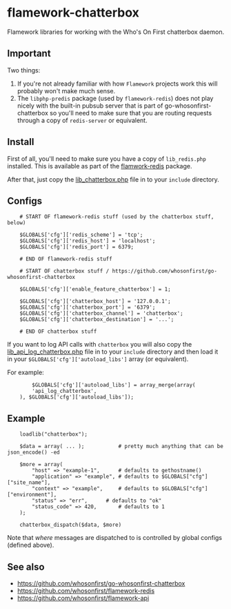 # flamework-chatterbox

Flamework libraries for working with the Who's On First chatterbox daemon.

## Important

Two things:

1. If you're not already familiar with how `Flamework` projects work this will probably won't make much sense.
2. The `libphp-predis` package (used by `flamework-redis`) does not play nicely with the built-in pubsub server that is part of go-whosonfirst-chatterbox so you'll need to make sure that you are routing requests through a copy of `redis-server` or equivalent.

## Install

First of all, you'll need to make sure you have a copy of `lib_redis.php` installed. This is available as part of the [flamwork-redis](https://github.com/whosonfirst/flamework-redis) package.

After that, just copy the [lib_chatterbox.php](www/include/lib_chatterbox.php) file in to your `include` directory.

## Configs

```	
	# START OF flamework-redis stuff (used by the chatterbox stuff, below)

	$GLOBALS['cfg']['redis_scheme'] = 'tcp';
	$GLOBALS['cfg']['redis_host'] = 'localhost';
	$GLOBALS['cfg']['redis_port'] = 6379;

	# END OF flamework-redis stuff

	# START OF chatterbox stuff / https://github.com/whosonfirst/go-whosonfirst-chatterbox

	$GLOBALS['cfg']['enable_feature_chatterbox'] = 1;

	$GLOBALS['cfg']['chatterbox_host'] = '127.0.0.1';
	$GLOBALS['cfg']['chatterbox_port'] = '6379';
	$GLOBALS['cfg']['chatterbox_channel'] = 'chatterbox';
	$GLOBALS['cfg']['chatterbox_destination'] = '...';

	# END OF chatterbox stuff
```

If you want to log API calls with `chatterbox` you will also copy the [lib_api_log_chatterbox.php](www/include/lib_api_log_chatterbox.php) file in to your `include` directory and then load it in your `$GLOBALS['cfg']['autoload_libs']` array (or equivalent).

For example:

```
        $GLOBALS['cfg']['autoload_libs'] = array_merge(array(
		'api_log_chatterbox',
	), $GLOBALS['cfg']['autoload_libs']);
```	

## Example

```
	loadlib("chatterbox");

	$data = array( ... );			# pretty much anything that can be json_encode() -ed

	$more = array(
		"host" => "example-1",		# defaults to gethostname()
		"application" => "example",	# defaults to $GLOBALS["cfg"]["site_name"],
		"context" => "example",		# defaults to $GLOBALS["cfg"]["environment"],
		"status" => "err",		# defaults to "ok"
		"status_code" => 420,		# defaults to 1
	);

	chatterbox_dispatch($data, $more)
```

Note that _where_ messages are dispatched to is controlled by global configs (defined above).

## See also

* https://github.com/whosonfirst/go-whosonfirst-chatterbox
* https://github.com/whosonfirst/flamework-redis
* https://github.com/whosonfirst/flamework-api
